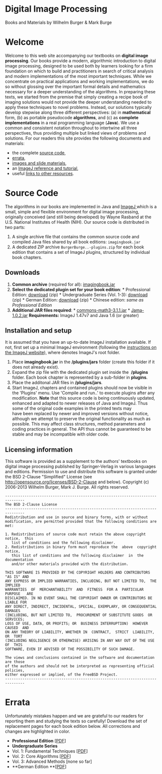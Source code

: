 Digital Image Processing
===========

Books and Materials by Wilhelm Burger &amp; Mark Burge

# Welcome

Welcome to this web site accompanying our textbooks on **digital image processing**. Our books provide a modern, algorithmic introduction to digital image processing, designed to be used both by learners looking for a firm foundation on which to build and practitioners in search of critical analysis and modern implementations of the most important techniques. While we concentrate on practical applications and working implementations, we do so without glossing over the important formal details and mathematics necessary for a deeper understanding of the algorithms. In preparing these texts, we started from the premise that simply creating a recipe book of imaging solutions would not provide the deeper understanding needed to apply these techniques to novel problems. Instead, our solutions typically develop stepwise along three different perspectives: (a) in **mathematical** form, (b) as portable pseudocode **algorithms**, and (c) as **complete implementations** in a real programming language (**Java**). We use a common and consistent notation throughout to intertwine all three perspectives, thus providing multiple but linked views of problems and solutions. For our readers this site provides the following documents and materials: 

  * the complete [source code](http://imagingbook.com/source/),
  * [errata](http://imagingbook.com/errata/),
  * [images and slide materials](http://imagingbook.com/materials/),
  * an [ImageJ reference and tutorial](http://imagingbook.com/imagej-tutorial/),
  * useful [links to other resources](http://imagingbook.com/links/).

# Source Code

The algorithms in our books are implemented in Java and [ImageJ ](http://rsbweb.nih.gov/ij/index.html) which is a small, simple and flexible environment for digital image processing, originally conceived (and still being developed) by Wayne Rasband at the U.S. National Institutes of Health (NIH). Our source code is distributed in two parts: 

  1. A single archive file that contains the common source code and compiled Java files shared by all book editions: `imagingbook.jar`
  2. A dedicated ZIP archive `BurgerBurge..-plugins.zip` for each book edition that contains a set of ImageJ plugins, structured by individual book chapters.

## Downloads

  1. **Common archive** (required for all): [imagingbook.jar](https://dl.dropbox.com/s/03by3ctfwf9k6fw/imagingbook.jar)
  2. **Select the dedicated plugin set for your book edition**: 
    * Professional Edition: [download](https://dl.dropbox.com/s/ub5rh30wwxjs58p/BurgerBurgeEn1-plugins.zip) (zip)
    * Undergraduate Series (Vol. 1-3): [download](https://dl.dropbox.com/s/z6utfwsm8vv4trs/BurgerBurgeUtics123-plugins.zip) (zip)
    * German Edition: [download](https://dl.dropbox.com/s/xdu3p50sbr3vqf1/BurgerBurgeDe1-plugins.zip) (zip)
    * Chinese edition: _same as Professional Edition_
  3. **Additional JAR files required**: 
    * [commons-math3-3.1.1.jar](https://dl.dropbox.com/s/nf4yy5wjc3orl06/commons-math3-3.1.1.jar)
    * [Jama-1.0.2.jar](https://dl.dropbox.com/s/8ihpb84ox97r1k9/Jama-1.0.2.jar)
**Requirements:** ImageJ 1.47v7 and Java 1.6 (or greater) 

## Installation and setup

It is assumed that you have an up-to-date ImageJ installation available. If not, first set up a minimal ImageJ environment (following the [instructions on the ImageJ website](http://rsbweb.nih.gov/ij/download.html)), where <ImageJ> denotes ImageJ's root folder. 

  1. Place **imagingbook.jar** in the **<IJ>/plugins/jars** folder (create this folder if it does not already exist).
  2. Expand the zip file with the dedicated plugin set inside the  **<IJ>/plugins** folder. Each book chapter is represented by a sub-folder in **plugins**.
  3. Place the additonal JAR files in **<IJ>/plugins/jars**.
  4. Start ImageJ, chapters and contained plugins should now be visible in the 'Plugins' menu. Use 'Compile and run..' to execute plugins after any modification.
**Note** that this source code is being continuously updated, enhanced and adapted to newer releases of Java and ImageJ. Thus some of the original code examples in the printed texts may have been replaced by newer and improved versions without notice, although we attempt to preserve the original functionality as much as possible. This may affect class structures, method parameters and coding practices in general. The API thus cannot be guaranteed to be stable and may be incompatible with older code. 

## Licensing information

This software is provided as a supplement to the authors' textbooks on digital image processing published by Springer-Verlag in various languages and editions. Permission to use and distribute this software is granted under the BSD 2-Clause "Simplified" License (see <http://opensource.org/licenses/BSD-2-Clause> and below). Copyright (c) 2006-2013 Wilhelm Burger, Mark J. Burge. All rights reserved. 
    
    
    -------------------------------------------------------------------------------
    The BSD 2-Clause License
    -------------------------------------------------------------------------------
    Redistribution and use in source and binary forms, with or without
    modification, are permitted provided that the following conditions are met: 
    
    1. Redistributions of source code must retain the above copyright notice,  this
       list of conditions and the following disclaimer. 
    2. Redistributions in binary form must reproduce the  above  copyright  notice,
       this list of conditions and the following disclaimer  in  the  documentation
       and/or other materials provided with the distribution. 
    
    THIS SOFTWARE IS PROVIDED BY THE COPYRIGHT HOLDERS AND CONTRIBUTORS "AS IS" AND
    ANY EXPRESS OR IMPLIED WARRANTIES, INCLUDING, BUT NOT LIMITED TO,  THE  IMPLIED
    WARRANTIES  OF  MERCHANTABILITY  AND  FITNESS  FOR A  PARTICULAR  PURPOSE   ARE 
    DISCLAIMED. IN NO EVENT SHALL THE COPYRIGHT OWNER OR CONTRIBUTORS BE LIABLE FOR
    ANY DIRECT, INDIRECT, INCIDENTAL, SPECIAL, EXEMPLARY, OR CONSEQUENTIAL  DAMAGES
    (INCLUDING, BUT NOT LIMITED TO,  PROCUREMENT OF SUBSTITUTE GOODS  OR  SERVICES;
    LOSS OF USE, DATA, OR PROFITS; OR  BUSINESS INTERRUPTION)  HOWEVER  CAUSED  AND
    ON ANY THEORY OF LIABILITY, WHETHER IN  CONTRACT,  STRICT  LIABILITY,  OR  TORT
    (INCLUDING NEGLIGENCE OR OTHERWISE) ARISING IN ANY WAY OUT OF THE USE  OF  THIS
    SOFTWARE, EVEN IF ADVISED OF THE POSSIBILITY OF SUCH DAMAGE.
    
    The views and conclusions contained in the software and documentation are those
    of the authors and should not be interpreted as representing official policies, 
    either expressed or implied, of the FreeBSD Project.
    -------------------------------------------------------------------------------

# Errata

Unfortunately mistakes happen and we are grateful to our readers for reporting them and studying the texts so carefully! Download the set of replacement pages for each book edition below. All corrections and changes are highlighted in color. 

  * **Professional Edition** [[PDF](http://imagingbook.files.wordpress.com/2013/06/burgerburge-en1-errata.pdf)]
  * **Undergraduate Series**
  * Vol. 1: Fundamental Techniques [[PDF](http://imagingbook.files.wordpress.com/2013/06/burgerburge-utics1-errata.pdf)]
  * Vol. 2: Core Algorithms [[PDF](http://imagingbook.files.wordpress.com/2013/06/burgerburge-utics2-errata.pdf)]
  * Vol. 3: Advanced Methods [none so far]
  * **German Edition **[[PDF](http://imagingbook.files.wordpress.com/2013/06/burgerburge-de2-errata.pdf)]
